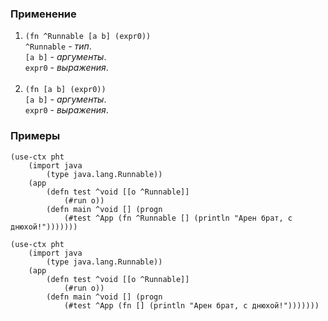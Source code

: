 ### Применение

1. `(fn ^Runnable [a b] (expr0))`<br>
`^Runnable` - _тип_.<br>
`[a b]` - _аргументы_.<br>
`expr0` - _выражения_.<br><br>
2. `(fn [a b] (expr0))`<br>
`[a b]` - _аргументы_.<br>
`expr0` - _выражения_.

### Примеры

```pihta
(use-ctx pht
    (import java
        (type java.lang.Runnable))
    (app
        (defn test ^void [[o ^Runnable]]
            (#run o))
        (defn main ^void [] (progn
            (#test ^App (fn ^Runnable [] (println "Арен брат, с днюхой!")))))))
```

```pihta
(use-ctx pht
    (import java
        (type java.lang.Runnable))
    (app
        (defn test ^void [[o ^Runnable]]
            (#run o))
        (defn main ^void [] (progn
            (#test ^App (fn [] (println "Арен брат, с днюхой!")))))))
```